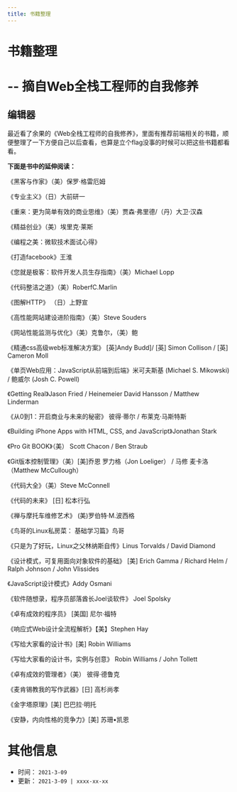 ```yaml
---
title: 书籍整理
---
```


<div class="vuepress-blog-theme-content content__default">

# 书籍整理 
  # -- 摘自Web全栈工程师的自我修养

## 编辑器

最近看了余果的《Web全栈工程师的自我修养》，里面有推荐前端相关的书籍，顺便整理了一下方便自己以后查看，也算是立个flag没事的时候可以把这些书籍都看看。

**下面是书中的延伸阅读：**

《黑客与作家》（美）保罗·格雷厄姆

《专业主义》（日）大前研一

《重来：更为简单有效的商业思维》（美）贾森·弗里德/（丹）大卫·汉森

《精益创业》（美）埃里克·莱斯

《编程之美：微软技术面试心得》

《打造facebook》王淮

《您就是极客：软件开发人员生存指南》（美）Michael Lopp

《代码整洁之道》（美）RoberfC.Marlin

《图解HTTP》 （日）上野宣

《高性能网站建设进阶指南》（美）Steve Souders

《网站性能监测与优化》（美）克鲁尔，（美）鲍

《精通css高级web标准解决方案》 [英]Andy Budd]/ [英] Simon Collison / [英] Cameron Moll

《单页Web应用：JavaScript从前端到后端》米可夫斯基 (Michael S. Mikowski) / 鲍威尔 (Josh C. Powell)

《Getting Real》Jason Fried / Heinemeier David Hansson / Matthew Linderman

《从0到1：开启商业与未来的秘密》 彼得·蒂尔 / 布莱克·马斯特斯

《Building iPhone Apps with HTML, CSS, and JavaScript》Jonathan Stark

《Pro Git BOOK》（美） Scott Chacon / Ben Straub

《Git版本控制管理》（美）[美]乔恩 罗力格（Jon Loeliger） / 马修 麦卡洛（Matthew McCullough）

《代码大全》（美）Steve McConnell

《代码的未来》 [日] 松本行弘

《禅与摩托车维修艺术》 (美)罗伯特·M.波西格

《鸟哥的Linux私房菜： 基础学习篇》鸟哥

《只是为了好玩，Linux之父林纳斯自传》Linus Torvalds / David Diamond

《设计模式，可复用面向对象软件的基础》 [美] Erich Gamma / Richard Helm / Ralph Johnson / John Vlissides

《JavaScript设计模式》Addy Osmani

《软件随想录，程序员部落酋长Joel谈软件》 Joel Spolsky

《卓有成效的程序员》 [美国] 尼尔·福特

《响应式Web设计全流程解析》【美】Stephen Hay

《写给大家看的设计书》[美] Robin Williams

《写给大家看的设计书，实例与创意》 Robin Williams / John Tollett

《卓有成效的管理者》（美） 彼得·德鲁克

《麦肯锡教我的写作武器》[日] 高杉尚孝

《金字塔原理》[美] 巴巴拉·明托

《安静，内向性格的竞争力》[美] 苏珊•凯恩

</div>

# 其他信息
* 时间： `2021-3-09`
* 更新： `2021-3-09 | xxxx-xx-xx`

